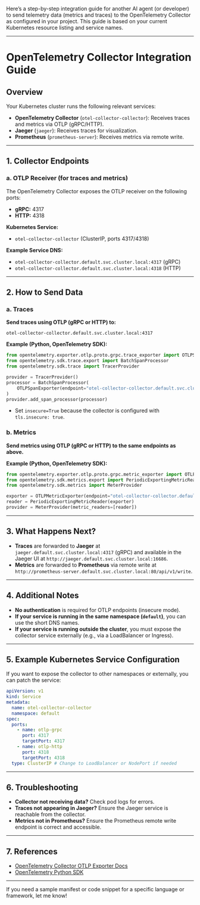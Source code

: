 Here’s a step-by-step integration guide for another AI agent (or developer) to send telemetry data (metrics and traces) to the OpenTelemetry Collector as configured in your project. This guide is based on your current Kubernetes resource listing and service names.

---

# OpenTelemetry Collector Integration Guide

## Overview

Your Kubernetes cluster runs the following relevant services:
- **OpenTelemetry Collector** (`otel-collector-collector`): Receives traces and metrics via OTLP (gRPC/HTTP).
- **Jaeger** (`jaeger`): Receives traces for visualization.
- **Prometheus** (`prometheus-server`): Receives metrics via remote write.

---

## 1. Collector Endpoints

### a. OTLP Receiver (for traces and metrics)
The OpenTelemetry Collector exposes the OTLP receiver on the following ports:
- **gRPC:** 4317
- **HTTP:** 4318

**Kubernetes Service:**
- `otel-collector-collector` (ClusterIP, ports 4317/4318)

**Example Service DNS:**
- `otel-collector-collector.default.svc.cluster.local:4317` (gRPC)
- `otel-collector-collector.default.svc.cluster.local:4318` (HTTP)

---

## 2. How to Send Data

### a. Traces

**Send traces using OTLP (gRPC or HTTP) to:**
```
otel-collector-collector.default.svc.cluster.local:4317
```

**Example (Python, OpenTelemetry SDK):**
```python
from opentelemetry.exporter.otlp.proto.grpc.trace_exporter import OTLPSpanExporter
from opentelemetry.sdk.trace.export import BatchSpanProcessor
from opentelemetry.sdk.trace import TracerProvider

provider = TracerProvider()
processor = BatchSpanProcessor(
    OTLPSpanExporter(endpoint="otel-collector-collector.default.svc.cluster.local:4317", insecure=True)
)
provider.add_span_processor(processor)
```
- Set `insecure=True` because the collector is configured with `tls.insecure: true`.

### b. Metrics

**Send metrics using OTLP (gRPC or HTTP) to the same endpoints as above.**

**Example (Python, OpenTelemetry SDK):**
```python
from opentelemetry.exporter.otlp.proto.grpc.metric_exporter import OTLPMetricExporter
from opentelemetry.sdk.metrics.export import PeriodicExportingMetricReader
from opentelemetry.sdk.metrics import MeterProvider

exporter = OTLPMetricExporter(endpoint="otel-collector-collector.default.svc.cluster.local:4317", insecure=True)
reader = PeriodicExportingMetricReader(exporter)
provider = MeterProvider(metric_readers=[reader])
```

---

## 3. What Happens Next?

- **Traces** are forwarded to **Jaeger** at `jaeger.default.svc.cluster.local:4317` (gRPC) and available in the Jaeger UI at `http://jaeger.default.svc.cluster.local:16686`.
- **Metrics** are forwarded to **Prometheus** via remote write at `http://prometheus-server.default.svc.cluster.local:80/api/v1/write`.

---

## 4. Additional Notes

- **No authentication** is required for OTLP endpoints (insecure mode).
- **If your service is running in the same namespace (`default`)**, you can use the short DNS names.
- **If your service is running outside the cluster**, you must expose the collector service externally (e.g., via a LoadBalancer or Ingress).

---

## 5. Example Kubernetes Service Configuration

If you want to expose the collector to other namespaces or externally, you can patch the service:
```yaml
apiVersion: v1
kind: Service
metadata:
  name: otel-collector-collector
  namespace: default
spec:
  ports:
    - name: otlp-grpc
      port: 4317
      targetPort: 4317
    - name: otlp-http
      port: 4318
      targetPort: 4318
  type: ClusterIP # Change to LoadBalancer or NodePort if needed
```

---

## 6. Troubleshooting

- **Collector not receiving data?** Check pod logs for errors.
- **Traces not appearing in Jaeger?** Ensure the Jaeger service is reachable from the collector.
- **Metrics not in Prometheus?** Ensure the Prometheus remote write endpoint is correct and accessible.

---

## 7. References

- [OpenTelemetry Collector OTLP Exporter Docs](https://opentelemetry.io/docs/collector/configuration/#otlp)
- [OpenTelemetry Python SDK](https://opentelemetry.io/docs/instrumentation/python/exporters/)

---

If you need a sample manifest or code snippet for a specific language or framework, let me know!
